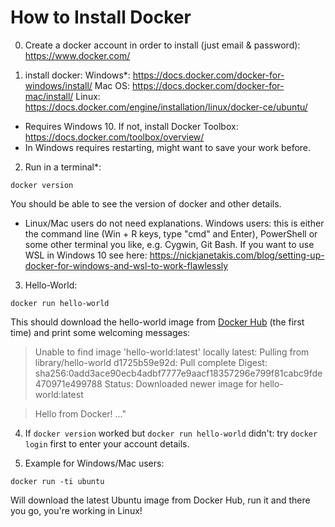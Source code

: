 # How to Install Docker

0. Create a docker account in order to install (just email & password):
https://www.docker.com/

1. install docker:
Windows*: https://docs.docker.com/docker-for-windows/install/
Mac OS: https://docs.docker.com/docker-for-mac/install/
Linux: https://docs.docker.com/engine/installation/linux/docker-ce/ubuntu/

* Requires Windows 10. If not, install Docker Toolbox: https://docs.docker.com/toolbox/overview/
* In Windows requires restarting, might want to save your work before.

2. Run in a terminal*:

`docker version`

You should be able to see the version of docker and other details.

* Linux/Mac users do not need explanations. Windows users: this is either the command line (Win + R keys, type "cmd" and Enter),
PowerShell or some other terminal you like, e.g. Cygwin, Git Bash.
If you want to use WSL in Windows 10 see here:
https://nickjanetakis.com/blog/setting-up-docker-for-windows-and-wsl-to-work-flawlessly

3. Hello-World:

`docker run hello-world`

This should download the hello-world image from [Docker Hub](https://hub.docker.com/) (the first time) and print some welcoming messages:

> Unable to find image 'hello-world:latest' locally
> latest: Pulling from library/hello-world
> d1725b59e92d: Pull complete
> Digest: sha256:0add3ace90ecb4adbf7777e9aacf18357296e799f81cabc9fde470971e499788
> Status: Downloaded newer image for hello-world:latest

> Hello from Docker!
> ..."

4. If `docker version` worked but `docker run hello-world` didn't: try `docker login` first to enter your account details.

5. Example for Windows/Mac users:

`docker run -ti ubuntu`

Will download the latest Ubuntu image from Docker Hub, run it and there you go, you're working in Linux!